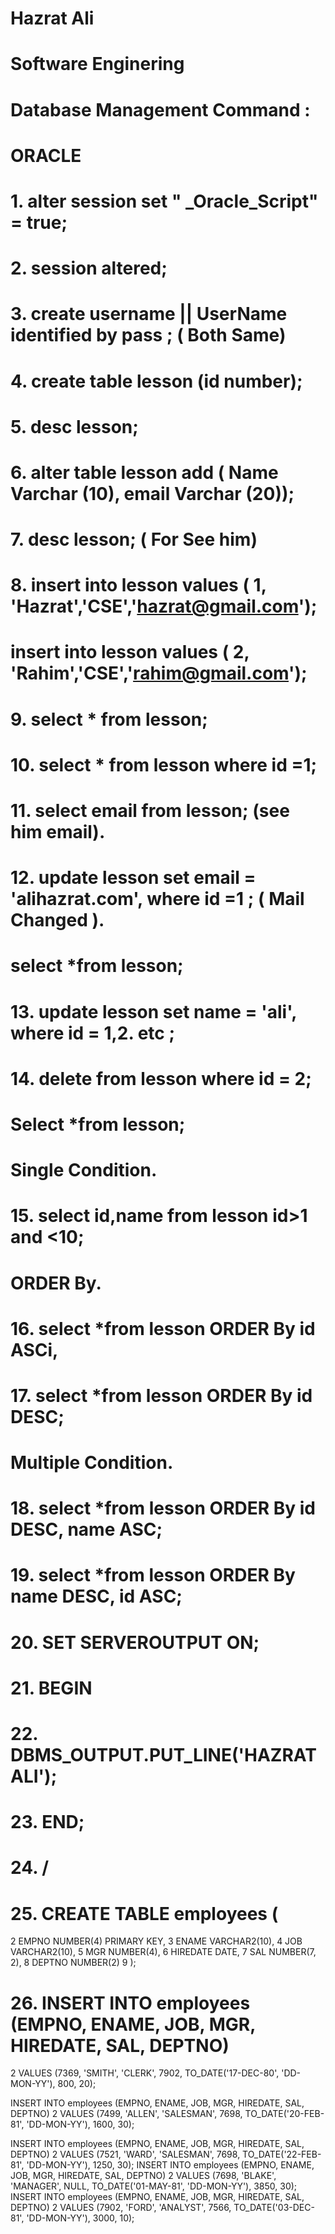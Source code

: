 # Hazrat Ali

# Software Enginering 

# Database Management Command : 

#                     ORACLE

# 1. alter session set " _Oracle_Script" = true;

# 2. session altered;

# 3. create username || UserName identified by pass ; ( Both Same)

# 4. create table lesson (id number);

# 5. desc lesson;

# 6. alter table lesson add ( Name Varchar (10), email Varchar (20));

# 7. desc lesson; ( For See him)

# 8. insert into lesson values ( 1, 'Hazrat','CSE','hazrat@gmail.com');

# insert into lesson values ( 2, 'Rahim','CSE','rahim@gmail.com');


# 9. select * from lesson; 

# 10. select * from lesson where id =1;

# 11. select email from lesson; (see him email).

# 12. update lesson set email = 'alihazrat.com', where id =1 ; ( Mail Changed ).

# select *from lesson;

# 13. update lesson set name = 'ali', where id = 1,2. etc ; 

# 14. delete from lesson where id = 2;

# Select *from lesson;

# Single Condition.  

# 15. select id,name from lesson id>1 and <10; 

# ORDER By.

# 16. select *from lesson ORDER By id ASCi,

# 17. select *from lesson ORDER By id DESC;

# Multiple Condition. 

# 18.  select *from lesson ORDER By id DESC, name ASC;

# 19.  select *from lesson ORDER By name DESC, id ASC;

# 20. SET SERVEROUTPUT ON;

# 21. BEGIN

# 22. DBMS_OUTPUT.PUT_LINE('HAZRAT ALI');

# 23. END;

# 24. /

# 25.  CREATE TABLE employees (
  2      EMPNO     NUMBER(4) PRIMARY KEY,
  3      ENAME     VARCHAR2(10),
  4      JOB       VARCHAR2(10),
  5      MGR       NUMBER(4),
  6      HIREDATE  DATE,
  7      SAL       NUMBER(7, 2),
  8      DEPTNO    NUMBER(2)
  9  );

# 26. INSERT INTO employees (EMPNO, ENAME, JOB, MGR, HIREDATE, SAL, DEPTNO)
  2  VALUES (7369, 'SMITH', 'CLERK', 7902, TO_DATE('17-DEC-80', 'DD-MON-YY'), 800, 20);

   INSERT INTO employees (EMPNO, ENAME, JOB, MGR, HIREDATE, SAL, DEPTNO)
  2  VALUES (7499, 'ALLEN', 'SALESMAN', 7698, TO_DATE('20-FEB-81', 'DD-MON-YY'), 1600, 30);

  INSERT INTO employees (EMPNO, ENAME, JOB, MGR, HIREDATE, SAL, DEPTNO)
  2  VALUES (7521, 'WARD', 'SALESMAN', 7698, TO_DATE('22-FEB-81', 'DD-MON-YY'), 1250, 30);
   INSERT INTO employees (EMPNO, ENAME, JOB, MGR, HIREDATE, SAL, DEPTNO)
  2  VALUES (7698, 'BLAKE', 'MANAGER', NULL, TO_DATE('01-MAY-81', 'DD-MON-YY'), 3850, 30);
  INSERT INTO employees (EMPNO, ENAME, JOB, MGR, HIREDATE, SAL, DEPTNO)
  2  VALUES (7902, 'FORD', 'ANALYST', 7566, TO_DATE('03-DEC-81', 'DD-MON-YY'), 3000, 10);



